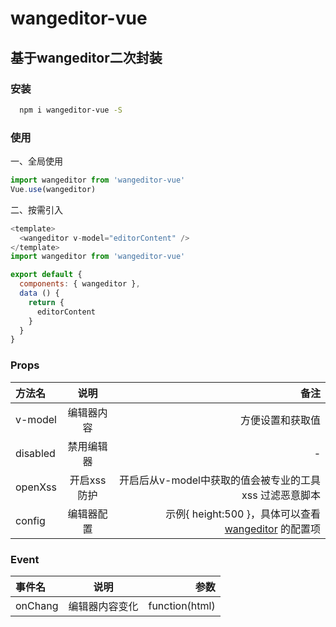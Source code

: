 # wangeditor-vue

## 基于wangeditor二次封装

### 安装

``` bash
  npm i wangeditor-vue -S
```

### 使用

一、全局使用

```javascript
import wangeditor from 'wangeditor-vue'
Vue.use(wangeditor)
```

二、按需引入
```javascript
<template>
  <wangeditor v-model="editorContent" />
</template>
import wangeditor from 'wangeditor-vue'

export default {
  components: { wangeditor },
  data () {
    return {
      editorContent
    }
  }
}
```

### Props
| 方法名       | 说明 |         备注 |
| :--------- | :--: | -----------: |
| v-model    |  编辑器内容  | 方便设置和获取值 |
| disabled   |  禁用编辑器  |   - |
| openXss    |  开启xss防护  | 开启后从v-model中获取的值会被专业的工具 xss 过滤恶意脚本 |
| config     |编辑器配置|  示例{ height:500 }，具体可以查看 [wangeditor](https://doc.wangeditor.com/) 的配置项 |

### Event
| 事件名       | 说明 |         参数 |
| :--------- | :--: | -----------: |
| onChang    |  编辑器内容变化  | function(html) |

